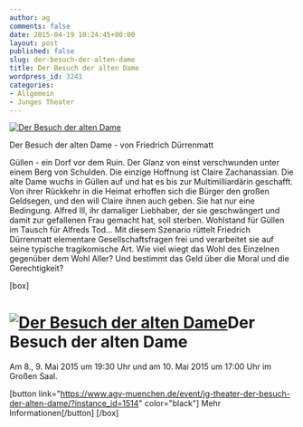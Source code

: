 ```yaml
---
author: ag
comments: false
date: 2015-04-19 10:24:45+00:00
layout: post
published: false
slug: der-besuch-der-alten-dame
title: Der Besuch der alten Dame
wordpress_id: 3241
categories:
- Allgemein
- Junges Theater
---
```


[![Der Besuch der alten Dame](https://www.agv-muenchen.de/wp-content/uploads/2015/03/Junges-Theater-Besuch-der-alten-Dame.jpg)](https://www.agv-muenchen.de/event/jg-theater-der-besuch-der-alten-dame/?instance_id=1514)

Der Besuch der alten Dame - von Friedrich Dürrenmatt

Güllen - ein Dorf vor dem Ruin. Der Glanz von einst verschwunden unter einem Berg von Schulden. Die einzige Hoffnung ist Claire Zachanassian. Die alte Dame wuchs in Güllen auf und hat es bis zur Multimilliardärin geschafft. Von ihrer Rückkehr in die Heimat erhoffen sich die Bürger den großen Geldsegen, und den will Claire ihnen auch geben. Sie hat nur eine Bedingung. Alfred Ill, ihr damaliger Liebhaber, der sie geschwängert und damit zur gefallenen Frau gemacht hat, soll sterben. Wohlstand für Güllen im Tausch für Alfreds Tod...
Mit diesem Szenario rüttelt Friedrich Dürrenmatt elementare Gesellschaftsfragen frei und verarbeitet sie auf seine typische tragikomische Art. Wie viel wiegt das Wohl des Einzelnen gegenüber dem Wohl Aller? Und bestimmt das Geld über die Moral und die Gerechtigkeit?

[box]

# [![Der Besuch der alten Dame](https://www.agv-muenchen.de/wp-content/uploads/2015/03/Junges-Theater-Besuch-der-alten-Dame.jpg)](https://www.agv-muenchen.de/event/jg-theater-der-besuch-der-alten-dame/?instance_id=1514)Der Besuch der alten Dame

Am 8., 9. Mai 2015 um 19:30 Uhr und am 10. Mai 2015 um 17:00 Uhr im Großen Saal.

[button link="https://www.agv-muenchen.de/event/jg-theater-der-besuch-der-alten-dame/?instance_id=1514" color="black"] Mehr Informationen[/button]
[/box]
